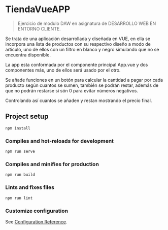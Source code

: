 # TiendaVueAPP

> Ejercicio de modulo DAW en asignatura de DESARROLLO WEB EN ENTORNO CLIENTE.

Se trata de una aplicación desarrollada y diseñada en VUE, en ella se incorpora una lista de productos con su respectivo diseño a modo de articulo, uno de ellos con un filtro en blanco y negro simulando que no se encuentra disponible.

La app esta conformada por el componente principal App.vue y dos componentes más, uno de ellos será usado por el otro.

Se añade funciones en un botón para calcular la cantidad a pagar por cada producto según cuantos se sumen, también se podrán restar, además de que no podrán restarse si són 0 para evitar números negativos.

Controlando así cuantos se añaden y restan mostrando el precio final.

## Project setup
```
npm install
```

### Compiles and hot-reloads for development
```
npm run serve
```

### Compiles and minifies for production
```
npm run build
```

### Lints and fixes files
```
npm run lint
```

### Customize configuration
See [Configuration Reference](https://cli.vuejs.org/config/).

